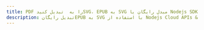 ---title: PDF را به  تبدیل کنیدSVG، EPUB به SVG مبدل رایگان یا Nodejs SDKdescription: تبدیل رایگانEPUB به SVG با استفاده از Nodejs Cloud APIs & SDK همچنین اسناد PDF را در Cloud ایجاد، ویرایش و رندر کنید.---
